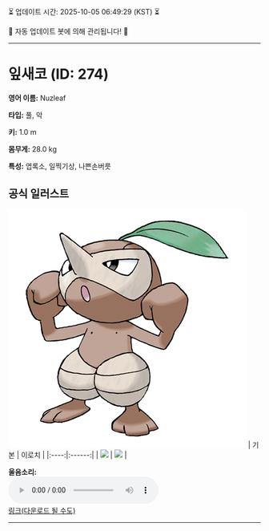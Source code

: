 
⏳ 업데이트 시간: 2025-10-05 06:49:29 (KST) ⏳

🤖 자동 업데이트 봇에 의해 관리됩니다! 🤖

---

# 잎새코 (ID: 274)
**영어 이름:** Nuzleaf

**타입:** 풀, 악

**키:** 1.0 m

**몸무게:** 28.0 kg

**특성:** 엽록소, 일찍기상, 나쁜손버릇

## 공식 일러스트
![](https://raw.githubusercontent.com/PokeAPI/sprites/master/sprites/pokemon/other/official-artwork/274.png)
| 기본 | 이로치 |
|:----:|:------:|
| <img src="http://play.pokemonshowdown.com/sprites/ani/nuzleaf.gif" width="200"> | <img src="http://play.pokemonshowdown.com/sprites/ani-shiny/nuzleaf.gif" width="200"> |

**울음소리:**<br><audio controls src="https://raw.githubusercontent.com/PokeAPI/cries/main/cries/pokemon/latest/274.ogg"></audio><br> [링크(다운로드 될 수도)](https://raw.githubusercontent.com/PokeAPI/cries/main/cries/pokemon/latest/274.ogg)


---
